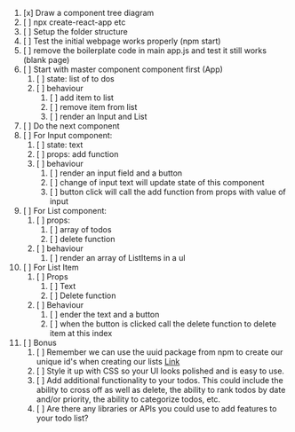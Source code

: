 1. [x] Draw a component tree diagram
2. [ ] npx create-react-app etc
3. [ ] Setup the folder structure
4. [ ] Test the initial webpage works properly (npm start)
5. [ ] remove the boilerplate code in main app.js and test it still works (blank page)
6. [ ] Start with master component component first (App)
   1. [ ] state: list of to dos
   2. [ ] behaviour
      1. [ ] add item to list
      2. [ ] remove item from list
      3. [ ] render an Input and List
7. [ ] Do the next component
8. [ ] For Input component:
   1. [ ] state: text
   2. [ ] props: add function
   3. [ ] behaviour
      1. [ ] render an input field and a button
      2. [ ] change of input text will update state of this component
      3. [ ] button click will call the add function from props with value of input
9. [ ] For List component:
   1.  [ ] props: 
       1.  [ ] array of todos
       2.  [ ] delete function
   2.  [ ] behaviour
       1.  [ ] render an array of ListItems in a ul
10. [ ] For List Item
    1.  [ ] Props
        1.  [ ] Text
        2.  [ ] Delete function
    2.  [ ] Behaviour
        1.  [ ] ender the text and a button
        2.  [ ] when the button is clicked call the delete function to delete item at this index
11. [ ] Bonus
    1.  [ ] Remember we can use the uuid package from npm to create our unique id's when creating our lists [Link](https://www.npmjs.com/package/uuid)
    2.  [ ] Style it up with CSS so your UI looks polished and is easy to use.
    3.  [ ] Add additional functionality to your todos. This could include the ability to cross off as well as delete, the ability to rank todos by date and/or priority, the ability to categorize todos, etc.
    4.  [ ] Are there any libraries or APIs you could use to add features to your todo list?




